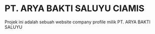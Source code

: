 # PT. ARYA BAKTI SALUYU CIAMIS
   Projek ini adalah sebuah website company profile milik PT. ARYA BAKTI SALUYU